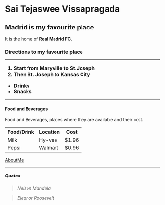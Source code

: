 <h1>Sai Tejaswee Vissapragada</h>
<h2>Madrid is my favourite place</h2>
<p>It is the home of <b>Real Madrid FC</b>.</p>
<h3> Directions to my favourite place
<hr>
<ol> <li> Start from Maryville to St.Joseph</li>
     <li>Then St. Joseph to Kansas City</li></ol>
<ul> <li>Drinks </li>
     <li>Snacks</li>
</ul>       </h3>  </hr>  
<hr><h4>Food and Beverages </h4>
<p>Food and Beverages, places where they are available and their cost.</p>
<table>
<tr>
<th> Food/Drink </th>
<th> Location </th>
 <th>Cost</th>
</tr>
<tr>
<td> Milk </td>
<td> Hy-vee </td>
 <td>$1.96  </td>
</tr>
  <tr>
  <td>Pepsi</td>
  <td>Walmart</td>
  <td>$0.96</td></tr>
</table>
</hr>
<a href=https://github.com/TJteja/assignment2-Vissapragada/blob/main/AboutMe.md >AboutMe</a>
<hr><h5>Quotes</h5>
<blockquote cite=The greatest glory in living lies not in never falling, but in rising every time we fall.><i> Nelson Mandela</i> </blockquote >
<blockquote cite=If life were predictable it would cease to be life, and be without flavor.> <i>Eleanor Roosevelt </i></blockquote >
</hr>
 
     
